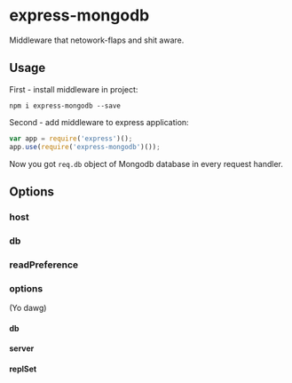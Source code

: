 # express-mongodb

Middleware that netowork-flaps and shit aware.

## Usage

First - install middleware in project:

```npm i express-mongodb --save```

Second - add middleware to express application:

```javascript
var app = require('express')();
app.use(require('express-mongodb')());
```

Now you got `req.db` object of Mongodb database in every request handler.

## Options

### host

### db

### readPreference

### options

(Yo dawg)

#### db

#### server

#### replSet